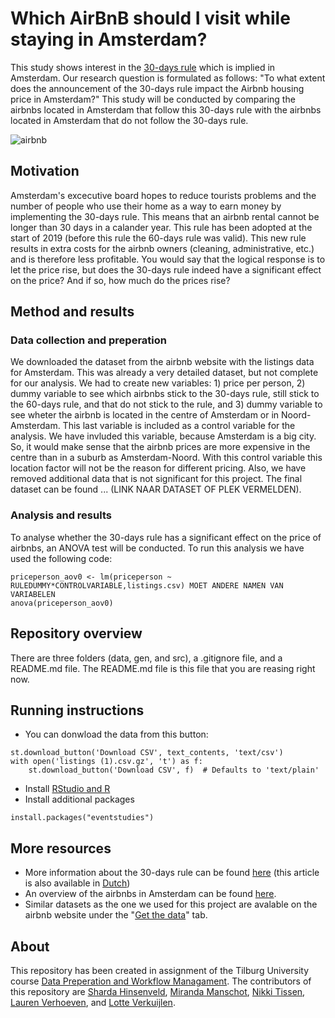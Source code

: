 # Which AirBnB should I visit while staying in Amsterdam?
This study shows interest in the [30-days rule](https://www.engadget.com/2018-01-10-amsterdam-airbnb-rental-30-day-limit.html?guccounter=1&guce_referrer=aHR0cHM6Ly93d3cuZ29vZ2xlLmNvbS8&guce_referrer_sig=AQAAACSA-L7X_l1GZsI5sgU9BXuy4sX6EUP0fkHapl0HKwO4zOPZJ0MEeLZIDhIEoE2g32AcAW_jcdybRXXK3YddeFH0q7ZTXtKFqS8m67DWMjanp-rGH2kTTv7Ejf6HtuI0Pq6qQ4WHOszvmWAPzwccfirxqzsRSgymmuTnM2rpWr9h) which is implied in Amsterdam. Our research question is formulated as follows: "To what extent does the announcement of the 30-days rule impact the Airbnb housing price in Amsterdam?" This study will be conducted by comparing the airbnbs located in Amsterdam that follow this 30-days rule with the airbnbs located in Amsterdam that do not follow the 30-days rule. 
 
 ![airbnb](https://user-images.githubusercontent.com/89909366/134505161-8c77de18-1d4d-4369-a780-accafbd86086.gif)

## Motivation
Amsterdam's excecutive board hopes to reduce tourists problems and the number of people who use their home as a way to earn money by implementing the 30-days rule. This means that an airbnb rental cannot be longer than 30 days in a calander year. This rule has been adopted at the start of 2019 (before this rule the 60-days rule was valid). This new rule results in extra costs for the airbnb owners (cleaning, administrative, etc.) and is therefore less profitable. You would say that the logical response is to let the price rise, but does the 30-days rule indeed have a significant effect on the price? And if so, how much do the prices rise? 

## Method and results
### Data collection and preperation
We downloaded the dataset from the airbnb website with the listings data for Amsterdam. This was already a very detailed dataset, but not complete for our analysis. We had to create new variables: 1) price per person, 2) dummy variable to see which airbnbs stick to the 30-days rule, still stick to the 60-days rule, and that do not stick to the rule, and 3) dummy variable to see wheter the airbnb is located in the centre of Amsterdam or in Noord-Amsterdam. This last variable is included as a control variable for the analysis. We have invluded this variable, because Amsterdam is a big city. So, it would make sense that the airbnb prices are more expensive in the centre than in a suburb as Amsterdam-Noord. With this control variable this location factor will not be the reason for different pricing. 
Also, we have removed additional data that is not significant for this project. The final dataset can be found ... (LINK NAAR DATASET OF PLEK VERMELDEN). 

### Analysis and results
To analyse whether the 30-days rule has a significant effect on the price of airbnbs, an ANOVA test will be conducted. To run this analysis we have used the following code:

```
priceperson_aov0 <- lm(priceperson ~ RULEDUMMY*CONTROLVARIABLE,listings.csv) MOET ANDERE NAMEN VAN VARIABELEN
anova(priceperson_aov0)
```

## Repository overview
There are three folders (data, gen, and src), a .gitignore file, and a README.md file. The README.md file is this file that you are reasing right now. 

## Running instructions

- You can donwload the data from this button: 
```
st.download_button('Download CSV', text_contents, 'text/csv')
with open('listings (1).csv.gz', 't') as f:
	st.download_button('Download CSV', f)  # Defaults to 'text/plain'
```
- Install [RStudio and R](https://tilburgsciencehub.com/get/r)
- Install additional packages

```
install.packages("eventstudies")
```


## More resources
- More information about the 30-days rule can be found [here](https://www.airbnb.com/help/article/860/amsterdam?locale=en&_set_bev_on_new_domain=1632399829_ZDVkNDgwYmU4YjY2) (this article is also available in [Dutch](https://www.airbnb.nl/help/article/860/amsterdam?_set_bev_on_new_domain=1632399829_ZDVkNDgwYmU4YjY2))
- An overview of the airbnbs in Amsterdam can be found [here](http://insideairbnb.com/amsterdam/).
- Similar datasets as the one we used for this project are avalable on the airbnb website under the "[Get the data](http://insideairbnb.com/get-the-data.html)" tab.

## About

This repository has been created in assignment of the Tilburg University course [Data Preperation and Workflow Managament](https://dprep.hannesdatta.com/). The contributors of this repository are [Sharda Hinsenveld](https://github.com/Shardahinsenveld), [Miranda Manschot](https://github.com/mirandamanschot), [Nikki Tissen](https://github.com/nikkitissen), [Lauren Verhoeven](https://github.com/LaurenVerhoeven), and [Lotte Verkuijlen](https://github.com/LotteVerkuijlen). 

